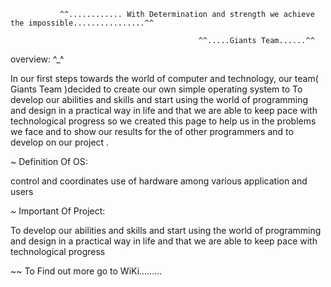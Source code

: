                ^^............ With Determination and strength we achieve the impossible................^^

                                              ^^.....Giants Team......^^

overview: ^_^

In our first steps towards the world of computer and technology, our team( Giants Team )decided to create our own simple operating system to To develop our abilities and skills and start using the world of programming and design in a practical way in life and that we are able to keep pace with technological progress so we created this page to help us in the problems we face and to show our results for the of other programmers and to develop on our project .

 ~ Definition Of OS:

control and coordinates use of hardware among various application and users

 ~ Important Of Project:

To develop our abilities and skills and start using the world of programming and design in a practical way in life and that we are able to keep pace with technological progress


~~ To Find out more go to WiKi.........


